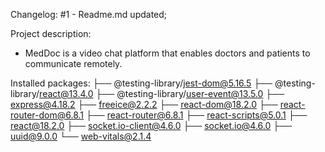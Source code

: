Changelog:
#1 - Readme.md updated;

Project description:
- MedDoc is a video chat platform that enables doctors and patients to communicate remotely.

Installed packages:
├── @testing-library/jest-dom@5.16.5
├── @testing-library/react@13.4.0
├── @testing-library/user-event@13.5.0
├── express@4.18.2
├── freeice@2.2.2
├── react-dom@18.2.0
├── react-router-dom@6.8.1
├── react-router@6.8.1
├── react-scripts@5.0.1
├── react@18.2.0
├── socket.io-client@4.6.0
├── socket.io@4.6.0
├── uuid@9.0.0
└── web-vitals@2.1.4